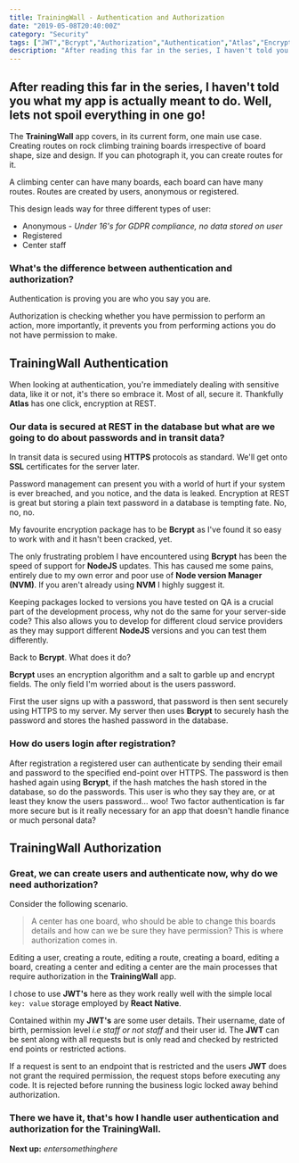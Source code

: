 ```yaml
---
title: TrainingWall - Authentication and Authorization
date: "2019-05-08T20:40:00Z"
category: "Security"
tags: ["JWT","Bcrypt","Authorization","Authentication","Atlas","Encryption"]
description: "After reading this far in the series, I haven't told you what my app is actually meant to do. Well, lets not spoil everything in one go!"
---
```


## After reading this far in the series, I haven't told you what my app is actually meant to do. Well, lets not spoil everything in one go!

The **TrainingWall** app covers, in its current form, one main use case. Creating routes on rock climbing training boards irrespective of board shape, size and design. If you can photograph it, you can create routes for it.

A climbing center can have many boards, each board can have many routes. Routes are created by users, anonymous or registered.

This design leads way for three different types of user:

* Anonymous - *Under 16's for GDPR compliance, no data stored on user*
* Registered
* Center staff

### What's the difference between authentication and authorization?

Authentication is proving you are who you say you are.

Authorization is checking whether you have permission to perform an action, more importantly, it prevents you from performing actions you do not have permission to make.

## TrainingWall Authentication

When looking at authentication, you're immediately dealing with sensitive data, like it or not, it's there so embrace it. Most of all, secure it. Thankfully **Atlas** has one click, encryption at REST.

### Our data is secured at REST in the database but what are we going to do about passwords and in transit data?

In transit data is secured using **HTTPS** protocols as standard. We'll get onto **SSL** certificates for the server later.

Password management can present you with a world of hurt if your system is ever breached, and you notice, and the data is leaked. Encryption at REST is great but storing a plain text password in a database is tempting fate. No, no, no.

My favourite encryption package has to be **Bcrypt** as I've found it so easy to work with and it hasn't been cracked, yet.

The only frustrating problem I have encountered using **Bcrypt** has been the speed of support for **NodeJS** updates. This has caused me some pains, entirely due to my own error and poor use of **Node version Manager (NVM)**. If you aren't already using **NVM** I highly suggest it.

Keeping packages locked to versions you have tested on QA is a crucial part of the development process, why not do the same for your server-side code? This also allows you to develop for different cloud service providers as they may support different **NodeJS** versions and you can test them differently.

Back to **Bcrypt**. What does it do?

**Bcrypt** uses an encryption algorithm and a salt to garble up and encrypt fields. The only field I'm worried about is the users password.

First the user signs up with a password, that password is then sent securely using HTTPS to my server. My server then uses **Bcrypt** to securely hash the password and stores the hashed password in the database.

### How do users login after registration?

After registration a registered user can authenticate by sending their email and password to the specified end-point over HTTPS. The password is then hashed again using **Bcrypt**, if the hash matches the hash stored in the database, so do the passwords. This user is who they say they are, or at least they know the users password... woo! Two factor authentication is far more secure but is it really necessary for an app that doesn't handle finance or much personal data?

## TrainingWall Authorization

### Great, we can create users and authenticate now, why do we need authorization?

Consider the following scenario.

> A center has one board, who should be able to change this boards details and how can we be sure they have permission? This is where authorization comes in.

Editing a user, creating a route, editing a route, creating a board, editing a board, creating a center and editing a center are the main processes that require authorization in the **TrainingWall** app.

I chose to use **JWT's** here as they work really well with the simple local `key: value` storage employed by **React Native**.

Contained within my **JWT's** are some user details. Their username, date of birth, permission level *i.e staff or not staff* and their user id. The **JWT** can be sent along with all requests but is only read and checked by restricted end points or restricted actions.

If a request is sent to an endpoint that is restricted and the users **JWT** does not grant the required permission, the request stops before executing any code. It is rejected before running the business logic locked away behind authorization.

### There we have it, that's how I handle user authentication and authorization for the TrainingWall.

**Next up:** *entersomethinghere*